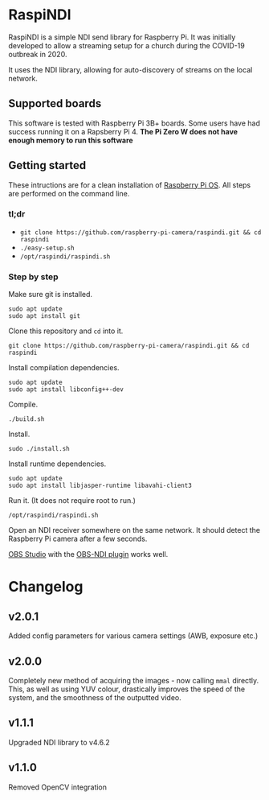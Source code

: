 # RaspiNDI

RaspiNDI is a simple NDI send library for Raspberry Pi. It was initially
developed to allow a streaming setup for a church during the COVID-19 outbreak
in 2020. 

It uses the NDI library, allowing for auto-discovery of streams on the local
network.

## Supported boards

This software is tested with Raspberry Pi 3B+ boards. Some users have had success
running it on a Rapsberry Pi 4. **The Pi Zero W does not have enough memory to run
this software**

## Getting started

These intructions are for a clean installation of
[Raspberry Pi OS](https://www.raspberrypi.org/software/).
All steps are performed on the command line.

### tl;dr

- `git clone https://github.com/raspberry-pi-camera/raspindi.git && cd raspindi`
- `./easy-setup.sh`
- `/opt/raspindi/raspindi.sh`

### Step by step

Make sure git is installed.

```
sudo apt update
sudo apt install git
```

Clone this repository and `cd` into it.

```
git clone https://github.com/raspberry-pi-camera/raspindi.git && cd raspindi
```

Install compilation dependencies.

```
sudo apt update
sudo apt install libconfig++-dev
```

Compile.

```
./build.sh
```

Install.

```
sudo ./install.sh
```

Install runtime dependencies.

```
sudo apt update
sudo apt install libjasper-runtime libavahi-client3
```

Run it. (It does not require root to run.)

```
/opt/raspindi/raspindi.sh
```

Open an NDI receiver somewhere on the same network. It should detect the 
Raspberry Pi camera after a few seconds.

[OBS Studio](https://obsproject.com/) with the 
[OBS-NDI plugin](https://github.com/Palakis/obs-ndi/releases/) 
works well.


# Changelog

## v2.0.1
Added config parameters for various camera settings (AWB, exposure etc.)

## v2.0.0
Completely new method of acquiring the images - now calling `mmal` directly.  
This, as well as using YUV colour, drastically improves the speed of the system,
and the smoothness of the outputted video.

## v1.1.1
Upgraded NDI library to v4.6.2

## v1.1.0
Removed OpenCV integration
